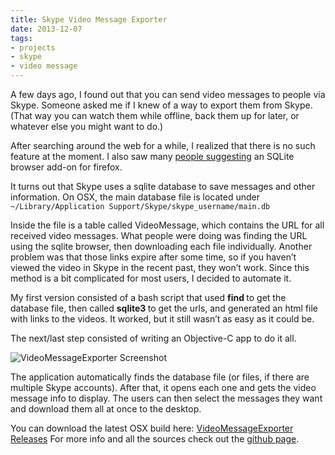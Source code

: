 ```yaml
---
title: Skype Video Message Exporter
date: 2013-12-07
tags:
- projects
- skype
- video message
---
```

A few days ago, I found out that you can send video messages to people via Skype. Someone asked me if I knew of a way to export them from Skype. (That way you can watch them while offline, back them up for later, or whatever else you might want to do.)

After searching around the web for a while, I realized that there is no such feature at the moment. I also saw many <a href="http://community.skype.com/t5/Windows-desktop-client/Save-a-received-Video-Message/td-p/1716649">people suggesting</a> an SQLite browser add-on for firefox.

It turns out that Skype uses a sqlite database to save messages and other information. On OSX, the main database file is located under `~/Library/Application Support/Skype/skype_username/main.db`

Inside the file is a table called VideoMessage, which contains the URL for all received video messages. What people were doing was finding the URL using the sqlite browser, then downloading each file individually. Another problem was that those links expire after some time, so if you haven’t viewed the video in Skype in the recent past, they won’t work. Since this method is a bit complicated for most users, I decided to automate it.

My first version consisted of a bash script that used <strong>find </strong>to get the database file, then called <strong>sqlite3 </strong>to get the urls, and generated an html file with links to the videos. It worked, but it still wasn’t as easy as it could be.

The next/last step consisted of writing an Objective-C app to do it all.

![VideoMessageExporter Screenshot](/images/wp/Screen-Shot-2013-12-07-at-4.28.34-PM.png)

The application automatically finds the database file (or files, if there are multiple Skype accounts). After that, it opens each one and gets the video message info to display. The users can then select the messages they want and download them all at once to the desktop.

You can download the latest OSX build here: <a href="https://github.com/alvarop/VideoMessageExporter/releases">VideoMessageExporter Releases</a>
For more info and all the sources check out the <a href="https://github.com/alvarop/VideoMessageExporter">github page</a>.
